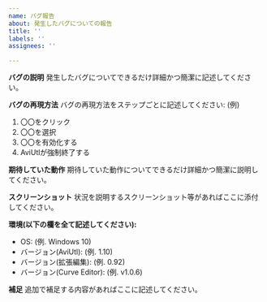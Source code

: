 ```yaml
---
name: バグ報告
about: 発生したバグについての報告
title: ''
labels: ''
assignees: ''

---
```


**バグの説明**
発生したバグについてできるだけ詳細かつ簡潔に記述してください。

**バグの再現方法**
バグの再現方法をステップごとに記述してください:
(例)
1. 〇〇をクリック
2. 〇〇を選択
3. 〇〇を有効化する
4. AviUtlが強制終了する

**期待していた動作**
期待していた動作についてできるだけ詳細かつ簡潔に説明してください。

**スクリーンショット**
状況を説明するスクリーンショット等があればここに添付してください。

**環境(以下の欄を全て記述してください):**
 - OS: (例. Windows 10)
 - バージョン(AviUtl): (例. 1.10)
 - バージョン(拡張編集): (例. 0.92)
 - バージョン(Curve Editor): (例. v1.0.6)

**補足**
追加で補足する内容があればここに記述してください。
